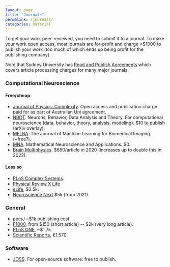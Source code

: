 ```yaml
---
layout: page
title: "Journals"
permalink: /journals/
categories: material
---
```


To get your work peer-reviewed, you need to submit it to a journal.
To make your work open access, most journals are for-profit and charge >$1000 to publish your work (too much of which ends up being profit for the publishing company).

Note that Sydney University has [Read and Publish Agreements](https://caul.libguides.com/c.php?g=941498&p=6840300) which covers article processing charges for many major journals.

### Computational Neuroscience

#### Free/cheap

- [Journal of Physics: Complexity](https://iopscience.iop.org/journal/2632-072X).
  Open access and publication charge paid for as part of Australian Uni agreement.
- [NBDT](https://nbdt.scholasticahq.com/).
  Neurons, Behavior, Data Analysis and Theory.
  For computational neuroscience (data, behavior, theory, analysis, modeling).
  $10 to publish (arXiv overlay).
- [MELBA](https://www.melba-journal.org/).
  The Journal of Machine Learning for Biomedical Imaging.
  (~free?).
- [MNA](https://mna.episciences.org/).
  Mathematical Neuroscience and Applications.
  $0.
- [Brain Multiphysics](https://www.journals.elsevier.com/brain-multiphysics/).
  $650/article in 2020 (increases up to double this in 2022).

#### Less so

- [PLoS Complex Systems](https://plos.org/complex-systems-research-journal/).
- [Physical Review X Life](https://journals.aps.org/prxlife/)
- [eLife](https://elifesciences.org/), $2.5k.
- [Neuroscience Next](https://onlinelibrary.wiley.com/page/journal/26416557/) $5k (from 2021).

### General

- [peerJ](https://peerj.com/) ~$1k publishing cost.
- [F1000](https://f1000research.com/), from $150 (short article) -- $2k (very long article).
- [PLoS ONE](https://journals.plos.org/plosone/), ~$1.7k.
- [Scientific Reports](https://www.nature.com/srep/), €1,570.

### Software

- [JOSS](https://joss.theoj.org/).
  For open-source software: free to publish.
